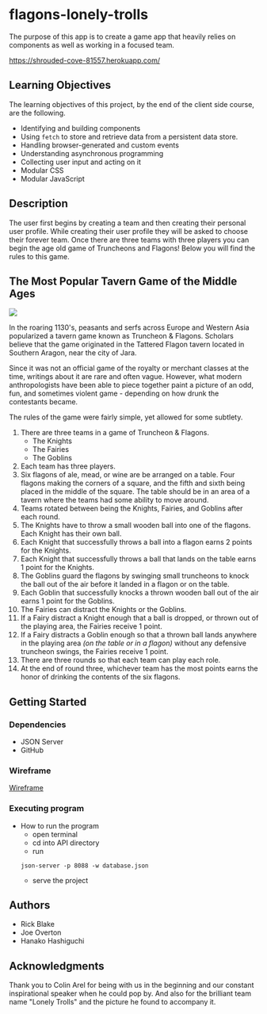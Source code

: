 # flagons-lonely-trolls

The purpose of this app is to create a game app that heavily relies on components as well as working in a focused team.


https://shrouded-cove-81557.herokuapp.com/



## Learning Objectives

The learning objectives of this project, by the end of the client side course, are the following.

* Identifying and building components
* Using `fetch` to store and retrieve data from a persistent data store.
* Handling browser-generated and custom events
* Understanding asynchronous programming
* Collecting user input and acting on it
* Modular CSS
* Modular JavaScript

## Description

The user first begins by creating a team and then creating their personal user profile. While creating their user profile they will be asked to choose their forever team. Once there are three teams with three players you can begin the age old game of Truncheons and Flagons! Below you will find the rules to this game.

## The Most Popular Tavern Game of the Middle Ages

![](./images/tattered-flagon.jpeg)

In the roaring 1130's, peasants and serfs across Europe and Western Asia popularized a tavern game known as Truncheon & Flagons. Scholars believe that the game originated in the Tattered Flagon tavern located in Southern Aragon, near the city of Jara.

Since it was not an official game of the royalty or merchant classes at the time, writings about it are rare and often vague. However, what modern anthropologists have been able to piece together paint a picture of an odd, fun, and sometimes violent game - depending on how drunk the contestants became.

The rules of the game were fairly simple, yet allowed for some subtlety.

1. There are three teams in a game of Truncheon & Flagons.
    * The Knights
    * The Fairies
    * The Goblins
1. Each team has three players.
1. Six flagons of ale, mead, or wine are be arranged on a table. Four flagons making the corners of a square, and the fifth and sixth being placed in the middle of the square. The table should be in an area of a tavern where the teams had some ability to move around.
1. Teams rotated between being the Knights, Fairies, and Goblins after each round.
1. The Knights have to throw a small wooden ball into one of the flagons. Each Knight has their own ball.
1. Each Knight that successfully throws a ball into a flagon earns 2 points for the Knights.
1. Each Knight that successfully throws a ball that lands on the table earns 1 point for the Knights.
1. The Goblins guard the flagons by swinging small truncheons to knock the ball out of the air before it landed in a flagon or on the table.
1. Each Goblin that successfully knocks a thrown wooden ball out of the air earns 1 point for the Goblins.
1. The Fairies can distract the Knights or the Goblins.
1. If a Fairy distract a Knight enough that a ball is dropped, or thrown out of the playing area, the Fairies receive 1 point.
1. If a Fairy distracts a Goblin enough so that a thrown ball lands anywhere in the playing area _(on the table or in a flagon)_ without any defensive truncheon swings, the Fairies receive 1 point.
1. There are three rounds so that each team can play each role.
1. At the end of round three, whichever team has the most points earns the honor of drinking the contents of the six flagons.


## Getting Started

### Dependencies 

* JSON Server
* GitHub

### Wireframe

[Wireframe](https://miro.com/app/board/o9J_kmESfd0=/)

### Executing program

* How to run the program
    * open terminal
    * cd into API directory
    * run 
    ```
    json-server -p 8088 -w database.json
    ```
    * serve the project

## Authors

* Rick Blake
* Joe Overton
* Hanako Hashiguchi

## Acknowledgments

Thank you to Colin Arel for being with us in the beginning and our constant inspirational speaker when he could pop by. And also for the brilliant team name "Lonely Trolls" and the picture he found to accompany it.
